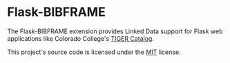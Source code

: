 # Flask-BIBFRAME
The Flask-BIBFRAME extension provides Linked Data support for Flask web 
applications like Colorado College's [TIGER Catalog](https://github.com/jermnelson/tiger-catalog).

This project's source code is licensed under the [MIT](http://opensource.org/licenses/MIT) license. 
